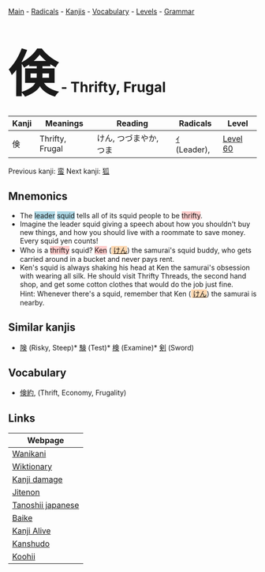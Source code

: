 <style> bigfont {font-size: 100px}</style>
[Main](../index.md) -
[Radicals](../radicals.md) -
[Kanjis](../kanjis.md) -
[Vocabulary](../vocabulary.md) -
[Levels](../levels.md) -
[Grammar](../grammar.md)
# <bigfont> 倹</bigfont> - Thrifty, Frugal 

| Kanji | Meanings | Reading | Radicals | Level |
| --- | --- | --- | --- | --- |
| 倹 | Thrifty, Frugal | けん, つづまやか, つま | [ｲ](../radicals/ｲ.md) (Leader),  | [Level 60](../levels/wk_level60.md) |

Previous kanji: [蛮](蛮.md) Next kanji: [狐](狐.md) 

## Mnemonics
 * The <span style="background-color:#ADD8E6"> leader</span> <span style="background-color:#ADD8E6"> squid</span> tells all of its squid people to be <span style="background-color:#ffcccb"> thrifty</span>.
* Imagine the leader squid giving a speech about how you shouldn't buy new things, and how you should live with a roommate to save money. Every squid yen counts!
* Who is a <span style="background-color:#ffcccb"> thrifty</span> squid? <span style="background-color:#ffcccb"> Ken</span> (<span style="background-color:#fed8b1"> [けん](https://jisho.org/search/けん)</span>) the samurai's squid buddy, who gets carried around in a bucket and never pays rent.
* Ken's squid is always shaking his head at Ken the samurai's obsession with wearing all silk. He should visit Thrifty Threads, the second hand shop, and get some cotton clothes that would do the job just fine.<br />Hint: Whenever there's a squid, remember that Ken (<span style="background-color:#fed8b1"> [けん](https://jisho.org/search/けん)</span>) the samurai is nearby.


## Similar kanjis
 * [険](険.md) (Risky, Steep)* [験](験.md) (Test)* [検](検.md) (Examine)* [剣](剣.md) (Sword)


## Vocabulary
 * [倹約](../vocabulary/倹.md), (Thrift, Economy, Frugality)



## Links 

| Webpage |
| --- |
| [Wanikani          ](https://www.wanikani.com/kanji/倹) |
| [Wiktionary        ](https://en.wiktionary.org/wiki/倹) |
| [Kanji damage      ](http://www.kanjidamage.com/kanji/search?utf8=✓&q=倹) |
| [Jitenon           ](https://jitenon.com/kanji/倹) |
| [Tanoshii japanese ](https://www.tanoshiijapanese.com/dictionary/kanji.cfm?k=倹) |
| [Baike             ](https://baike.baidu.com/item/倹) |
| [Kanji Alive       ](https://app.kanjialive.com/倹) |
| [Kanshudo          ](https://www.kanshudo.com/searchmn?q=倹) |
| [Koohii            ](https://kanji.koohii.com/study/kanji/倹) |
